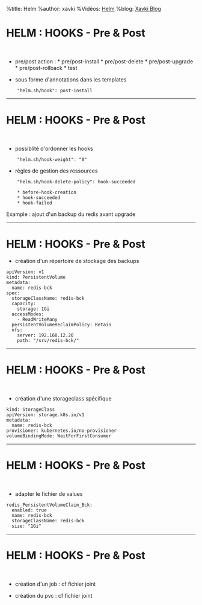 %title: Helm
%author: xavki
%Vidéos: [Helm]()
%blog: [Xavki Blog](https://xavki.blog)

# HELM : HOOKS - Pre & Post

<br>

* pre/post action :
			* pre/post-install
			* pre/post-delete
			* pre/post-upgrade
			* pre/post-rollback
			* test

* sous forme d'annotations dans les templates

```
    "helm.sh/hook": post-install
```

------------------------------------------------------------------------------

# HELM : HOOKS - Pre & Post


<br>

* possiblité d'ordonner les hooks

```
    "helm.sh/hook-weight": "0"
```

* règles de gestion des ressources

```
    "helm.sh/hook-delete-policy": hook-succeeded
```

		* before-hook-creation
		* hook-succeeded
		* hook-failed

Example : ajout d'un backup du redis avant upgrade

------------------------------------------------------------------------------

# HELM : HOOKS - Pre & Post


* création d'un répertoire de stockage des backups

```
apiVersion: v1
kind: PersistentVolume
metadata:
  name: redis-bck
spec:
  storageClassName: redis-bck
  capacity:
    storage: 1Gi
  accessModes:
    - ReadWriteMany
  persistentVolumeReclaimPolicy: Retain
  nfs:
    server: 192.168.12.20
    path: "/srv/redis-bck/"
```

------------------------------------------------------------------------------

# HELM : HOOKS - Pre & Post


<br>

* création d'une storageclass spécifique

```
kind: StorageClass
apiVersion: storage.k8s.io/v1
metadata:
  name: redis-bck
provisioner: kubernetes.io/no-provisioner
volumeBindingMode: WaitForFirstConsumer
```

------------------------------------------------------------------------------

# HELM : HOOKS - Pre & Post


<br>

* adapter le fichier de values

```
redis_PersistentVolumeClaim_Bck:
  enabled: true
  name: redis-bck
  storageClassName: redis-bck
  size: "1Gi"
```

------------------------------------------------------------------------------

# HELM : HOOKS - Pre & Post



<br>

* création d'un job : cf fichier joint

* création du pvc : cf fichier joint


